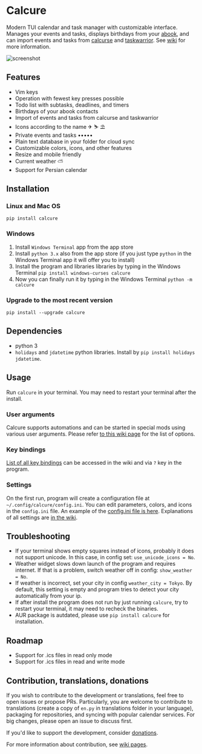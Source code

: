 # Calcure


Modern TUI calendar and task manager with customizable interface. Manages your events and tasks, displays birthdays from your [abook](https://abook.sourceforge.io/), and can import events and tasks from [calcurse](https://github.com/lfos/calcurse) and [taskwarrior](https://github.com/GothenburgBitFactory/taskwarrior). See [wiki](https://github.com/anufrievroman/calcure/wiki) for more information.

![screenshot](screen.jpg)

## Features

- Vim keys
- Operation with fewest key presses possible
- Todo list with subtasks, deadlines, and timers
- Birthdays of your abook contacts
- Import of events and tasks from calcurse and taskwarrior
- Icons according to the name ✈ ⛷ ⛱
- Private events and tasks •••••
- Plain text database in your folder for cloud sync
- Customizable colors, icons, and other features
- Resize and mobile friendly
- Current weather ⛅
- Support for Persian calendar


## Installation

### Linux and Mac OS

`pip install calcure`

### Windows

1. Install `Windows Terminal` app from the app store
2. Install `python 3.x` also from the app store (if you just type `python` in the Windows Terminal app it will offer you to install)
3. Install the program and libraries libraries by typing in the Windows Terminal `pip install windows-curses calcure`
4. Now you can finally run it by typing in the Windows Terminal `python -m calcure`

### Upgrade to the most recent version

`pip install --upgrade calcure`

## Dependencies

- python 3
- `holidays` and `jdatetime` python libraries. Install by `pip install holidays jdatetime`.

## Usage

Run `calcure` in your terminal. You may need to restart your terminal after the install.

### User arguments

Calcure supports automations and can be started in special mods using various user arguments. Please refer [to this wiki page](https://github.com/anufrievroman/calcure/wiki/User-arguments) for the list of options.

### Key bindings

[List of all key bindings](https://github.com/anufrievroman/calcure/wiki/Key-bindings) can be accessed in the wiki and via `?` key in the program.

### Settings

On the first run, program will create a configuration file at `~/.config/calcure/config.ini`.
You can edit parameters, colors, and icons in the `config.ini` file.
An example of the [config.ini file is here](https://github.com/anufrievroman/calcure/wiki/Default-config.ini).
Explanations of all settings are [in the wiki](https://github.com/anufrievroman/calcure/wiki/Settings).

## Troubleshooting

- If your terminal shows empty squares instead of icons, probably it does not support unicode. In this case, in config set: `use_unicode_icons = No`.
- Weather widget slows down launch of the program and requires internet. If that is a problem, switch weather off in config: `show_weather = No`.
- If weather is incorrect, set your city in config `weather_city = Tokyo`. By default, this setting is empty and program tries to detect your city automatically from your ip.
- If after install the program does not run by just running `calcure`, try to restart your terminal, it may need to recheck the binaries.
- AUR package is autdated, please use `pip install calcure` for installation.

## Roadmap

- Support for .ics files in read only mode
- Support for .ics files in read and write mode

## Contribution, translations, donations

If you wish to contribute to the development or translations, feel free to open issues or propose PRs. Particularly, you are welcome to contribute to translations (create a copy of `en.py` in translations folder in your language), packaging for repositories, and syncing with popular calendar services. For big changes, please open an issue to discuss first. 

If you'd like to support the development, consider [donations](https://www.buymeacoffee.com/angryprofessor).

For more information about contribution, see [wiki pages](https://github.com/anufrievroman/calcure/wiki/Contribution).
